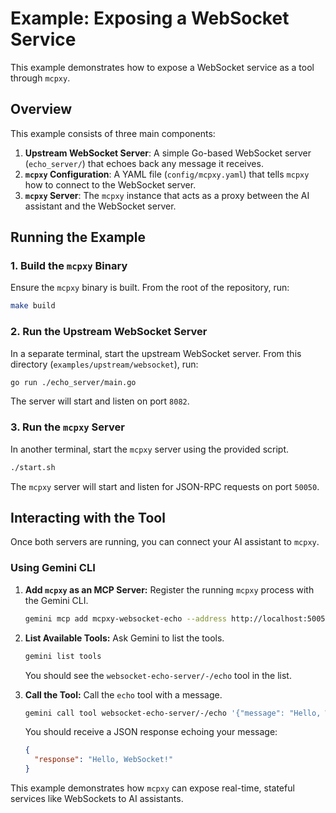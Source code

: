 # Example: Exposing a WebSocket Service

This example demonstrates how to expose a WebSocket service as a tool through `mcpxy`.

## Overview

This example consists of three main components:

1. **Upstream WebSocket Server**: A simple Go-based WebSocket server (`echo_server/`) that echoes back any message it receives.
2. **`mcpxy` Configuration**: A YAML file (`config/mcpxy.yaml`) that tells `mcpxy` how to connect to the WebSocket server.
3. **`mcpxy` Server**: The `mcpxy` instance that acts as a proxy between the AI assistant and the WebSocket server.

## Running the Example

### 1. Build the `mcpxy` Binary

Ensure the `mcpxy` binary is built. From the root of the repository, run:

```bash
make build
```

### 2. Run the Upstream WebSocket Server

In a separate terminal, start the upstream WebSocket server. From this directory (`examples/upstream/websocket`), run:

```bash
go run ./echo_server/main.go
```

The server will start and listen on port `8082`.

### 3. Run the `mcpxy` Server

In another terminal, start the `mcpxy` server using the provided script.

```bash
./start.sh
```

The `mcpxy` server will start and listen for JSON-RPC requests on port `50050`.

## Interacting with the Tool

Once both servers are running, you can connect your AI assistant to `mcpxy`.

### Using Gemini CLI

1. **Add `mcpxy` as an MCP Server:**
   Register the running `mcpxy` process with the Gemini CLI.

   ```bash
   gemini mcp add mcpxy-websocket-echo --address http://localhost:50050 --command "sleep" "infinity"
   ```

2. **List Available Tools:**
   Ask Gemini to list the tools.

   ```bash
   gemini list tools
   ```

   You should see the `websocket-echo-server/-/echo` tool in the list.

3. **Call the Tool:**
   Call the `echo` tool with a message.

   ```bash
   gemini call tool websocket-echo-server/-/echo '{"message": "Hello, WebSocket!"}'
   ```

   You should receive a JSON response echoing your message:

   ```json
   {
     "response": "Hello, WebSocket!"
   }
   ```

This example demonstrates how `mcpxy` can expose real-time, stateful services like WebSockets to AI assistants.
